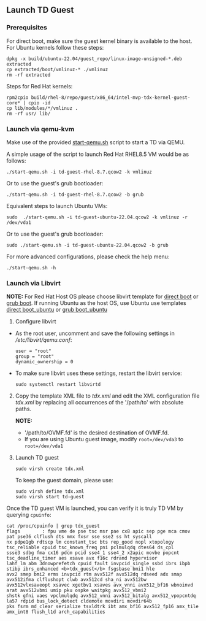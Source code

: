 ## Launch TD Guest

### Prerequisites

For direct boot, make sure the guest kernel binary is available to the host. For Ubuntu kernels follow these steps:
```
dpkg -x build/ubuntu-22.04/guest_repo/linux-image-unsigned-*.deb extracted
cp extracted/boot/vmlinuz-* ./vmlinuz
rm -rf extracted
```
Steps for Red Hat kernels:
```
rpm2cpio build/rhel-8/repo/guest/x86_64/intel-mvp-tdx-kernel-guest-core* | cpio -id
cp lib/modules/*/vmlinuz .
rm -rf usr/ lib/
```

### Launch via qemu-kvm

Make use of the provided [start-qemu.sh](../start-qemu.sh) script to start a TD
via QEMU.

A simple usage of the script to launch Red Hat RHEL8.5 VM would be as follows:

```
./start-qemu.sh -i td-guest-rhel-8.7.qcow2 -k vmlinuz
```

Or to use the guest's grub bootloader:

```
./start-qemu.sh -i td-guest-rhel-8.7.qcow2 -b grub
```

Equivalent steps to launch Ubuntu VMs:

```
sudo  ./start-qemu.sh -i td-guest-ubuntu-22.04.qcow2 -k vmlinuz -r /dev/vda1
```
Or to use the guest's grub bootloader:

```
sudo ./start-qemu.sh -i td-guest-ubuntu-22.04.qcow2 -b grub
```
For more advanced configurations, please check the help menu:

```
./start-qemu.sh -h
```

### Launch via Libvirt

**NOTE:** For Red Hat Host OS please choose libvirt template for [direct boot](tdx_libvirt_direct.xml.template)
or [grub boot](tdx_libvirt_grub.xml.template).
If running Ubuntu as the host OS, use Ubuntu use templates [direct boot_ubuntu](tdx_libvirt_direct.ubuntu_host.xml.template) or [grub boot_ubuntu](tdx_libvirt_grub.ubuntu_host.xml.template)


1. Configure libvirt

- As the root user, uncomment and save the following settings in */etc/libvirt/qemu.conf*:

    ```
    user = "root"
    group = "root"
    dynamic_ownership = 0
    ```

- To make sure libvirt uses these settings, restart the libvirt service:

    ```
    sudo systemctl restart libvirtd
    ```

2. Copy the template XML file to *tdx.xml* and edit the XML configuration file *tdx.xml* by
    replacing all occurrences of the '/path/to' with absolute paths.
    
    **NOTE:**
    - '/path/to/OVMF.fd' is the desired destination of OVMF.fd.
    - If you are using Ubuntu guest image, modify `root=/dev/vda3` to `root=/dev/vda1`

3. Launch TD guest

    ```
    sudo virsh create tdx.xml
    ```

    To keep the guest domain, please use:

    ```
    sudo virsh define tdx.xml
    sudo virsh start td-guest
    ```
Once the TD guest VM is launched, you can verify it is truly TD VM by querying `cpuinfo`:

```
cat /proc/cpuinfo | grep tdx_guest
flags        : fpu vme de pse tsc msr pae cx8 apic sep pge mca cmov pat pse36 clflush dts mmx fxsr sse sse2 ss ht syscall
nx pdpe1gb rdtscp lm constant_tsc bts rep_good nopl xtopology tsc_reliable cpuid tsc_known_freq pni pclmulqdq dtes64 ds_cpl
ssse3 sdbg fma cx16 pdcm pcid sse4_1 sse4_2 x2apic movbe popcnt tsc_deadline_timer aes xsave avx f16c rdrand hypervisor
lahf_lm abm 3dnowprefetch cpuid_fault invpcid_single ssbd ibrs ibpb stibp ibrs_enhanced <b>tdx_guest</b> fsgsbase bmi1 hle
avx2 smep bmi2 erms invpcid rtm avx512f avx512dq rdseed adx smap avx512ifma clflushopt clwb avx512cd sha_ni avx512bw 
avx512vlxsaveopt xsavec xgetbv1 xsaves avx_vnni avx512_bf16 wbnoinvd arat avx512vbmi umip pku ospke waitpkg avx512_vbmi2 
shstk gfni vaes vpclmulqdq avx512_vnni avx512_bitalg avx512_vpopcntdq la57 rdpid bus_lock_detect cldemote movdiri movdir64b
pks fsrm md_clear serialize tsxldtrk ibt amx_bf16 avx512_fp16 amx_tile amx_int8 flush_l1d arch_capabilities
```
